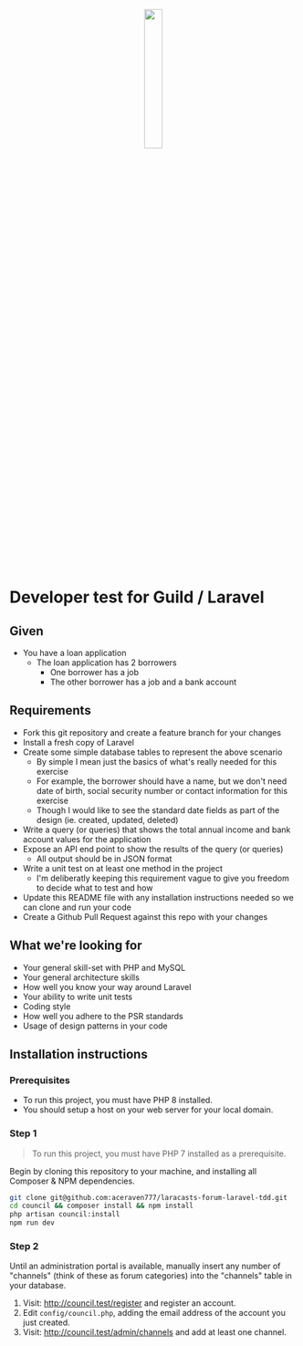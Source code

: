 <p align="center"><a href="https://www.guildmortgage.com/" target="_blank"><img src="https://www.guildmortgage.com/wp-content/uploads/2016/11/Guild_Logo_RGB_Full.png" width="25%"></a></p>

# Developer test for Guild / Laravel

## Given

- You have a loan application
  - The loan application has 2 borrowers
    - One borrower has a job
    - The other borrower has a job and a bank account

## Requirements

- Fork this git repository and create a feature branch for your changes
- Install a fresh copy of Laravel
- Create some simple database tables to represent the above scenario
  - By simple I mean just the basics of what's really needed for this exercise
  - For example, the borrower should have a name, but we don't need date of birth, social security number or contact information for this exercise
  - Though I would like to see the standard date fields as part of the design (ie. created, updated, deleted)
- Write a query (or queries) that shows the total annual income and bank account values for the application
- Expose an API end point to show the results of the query (or queries)
  - All output should be in JSON format
- Write a unit test on at least one method in the project
  - I'm deliberatly keeping this requirement vague to give you freedom to decide what to test and how
- Update this README file with any installation instructions needed so we can clone and run your code
- Create a Github Pull Request against this repo with your changes

## What we're looking for

- Your general skill-set with PHP and MySQL
- Your general architecture skills
- How well you know your way around Laravel
- Your ability to write unit tests
- Coding style
- How well you adhere to the PSR standards
- Usage of design patterns in your code

## Installation instructions
### Prerequisites

* To run this project, you must have PHP 8 installed.
* You should setup a host on your web server for your local domain. 

### Step 1

> To run this project, you must have PHP 7 installed as a prerequisite.

Begin by cloning this repository to your machine, and installing all Composer & NPM dependencies.

```bash
git clone git@github.com:aceraven777/laracasts-forum-laravel-tdd.git
cd council && composer install && npm install
php artisan council:install
npm run dev
```

### Step 2

Until an administration portal is available, manually insert any number of "channels" (think of these as forum categories) into the "channels" table in your database.

1. Visit: http://council.test/register and register an account.
1. Edit `config/council.php`, adding the email address of the account you just created.
1. Visit: http://council.test/admin/channels and add at least one channel.

